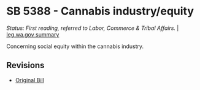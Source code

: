 # SB 5388 - Cannabis industry/equity
*Status: First reading, referred to Labor, Commerce & Tribal Affairs.* | [leg.wa.gov summary](https://app.leg.wa.gov/billsummary?BillNumber=5388&Year=2021)

Concerning social equity within the cannabis industry.

## Revisions
* [Original Bill](1/)
